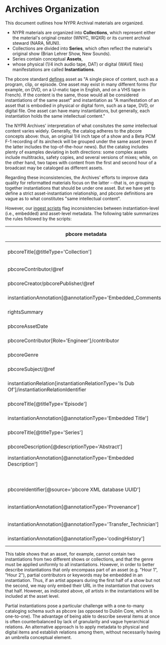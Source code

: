 # Archives Organization #

This document outlines how NYPR Archival materials are organized.

* NYPR materials are organized into **Collections**, which represent either the material's original creator (WNYC, WQXR) or its current archival steward (NARA, MUNI).
* Collections are divided into **Series**, which often reflect the material's original show (Brian Lehrer Show, New Sounds). 
* Series contain conceptual **Assets**, 
* whose physical (1/4 inch audio tape, DAT) or digital (WAVE files) manifestations are called **Instantiations**.

The pbcore standard [defines](https://pbcore.org/glossary) asset as "A single piece of content, such as a program, clip, or episode. One asset may exist in many different forms (for example, on DVD, on a U-matic tape in English, and on a VHS tape in French). If the content is the same, those would all be considered instantiations of the same asset" and instantiation as "A manifestation of an asset that is embodied in physical or digital form, such as a tape, DVD, or digital file. One asset can have many instantiations, but generally, each instantiation holds the same intellectual content." 

The NYPR Archives' interpretation of what consitutes the *same* intellectual content varies widely. Generally, the catalog adheres to the pbcore concepts above: thus, an original 1/4 inch tape of a show and a Beta PCM F-1 recording of its aircheck will be grouped under the same asset (even if the latter includes the top-of-the-hour news). But the catalog includes plenty of examples deviating in both directions: some complex assets include multitracks, safety copies, and several versions of mixes; while, on the other hand, two tapes with content from the first and second hour of a broadcast may be cataloged as different assets.

Regarding these inconsistencies, the Archives' efforts to improve data quality for reformatted materials focus on the latter --that is, on grouping together instantiations that should be under one asset. But we have yet to define a strict asset-instantiation relationship, and pbcore definitions are vague as to what constitutes "same intellectual content".

However, our [ingest scripts](https://github.com/MarcosSueiro/nypr-archives-ingest-scripts) flag inconsistencies between instantiation-level (i.e., embedded) and asset-level metadata. The following table summarizes the rules followed by the scripts:

pbcore metadata | Relationship | Embedded MD | Notes
--------------- | ------------ | ----------- | -----
pbcoreTitle[@titleType='Collection'] | MUST MATCH | Archival Location (IARL) | Including country, e.g. "US, WNYC"
pbcoreContributor/@ref | MUST INCLUDE | Artists (IART) | As URL, e.g. https://id.loc.gov/authorities/names/n50080187
pbcoreCreator/pbcorePublisher/@ref | MUST INCLUDE | Commissioned by (ICMS) | As URL, e.g. https://id.loc.gov/authorities/names/n50080187
instantiationAnnotation[@annotationType='Embedded_Comments'] | MUST MATCH | Comments (ICMT)
rightsSummary | MUST MATCH | Copyright (ICOP)
pbcoreAssetDate | MUST INCLUDE | Create Date (ICRD)
pbcoreContributor[Role='Engineer']/contributor | MUST INCLUDE | Engineer (IENG)
pbcoreGenre | MUST MATCH | Genre (IGNR)
pbcoreSubject/@ref | MUST INCLUDE | Keywords (IKEY)
instantiationRelation[instantiationRelationType='Is Dub Of']/instantiationRelationIdentifier | MUST MATCH | Original Medium (IMED)
pbcoreTitle[@titleType='Episode'] | MUST MATCH | Title (INAM) | For full-length instantiations
instantiationAnnotation[@annotationType='Embedded Title'] | MUST MATCH | Title (INAM) | For partial instantiations
pbcoreTitle[@titleType='Series'] | MUST MATCH | Product (IPRD)
pbcoreDescription[@descriptionType='Abstract'] | MUST MATCH | Subject (ISBJ) | For full-length instantiations
instantiationAnnotation[@annotationType='Embedded Description'] | MUST MATCH | Subject (ISBJ) | For partial instantiations
 || not captured | Software (ISFT)
pbcoreIdentifier[@source='pbcore XML database UUID'] | MUST MATCH | Source (ISRC)
instantiationAnnotation[@annotationType='Provenance'] | MUST MATCH | Source reference (ISRF)
instantiationAnnotation[@annotationType='Transfer_Technician'] | MUST MATCH | Technician (ITCH)
instantiationAnnotation[@annotationType='codingHistory'] | MUST MATCH | CodingHistory | Parsed additionally by step and parameter

This table shows that an asset, for example, cannot contain two instantiations from two different shows or collections, and that the genre must be applied uniformly to all instantiations. However, in order to better describe instantiations that only encompass part of an asset (e.g. "Hour 1", "Hour 2"), partial contributors or keywords may be embedded in an instantiation. Thus, if an artist appears during the first half of a show but not the second, we may only embed their URL in the instantiation that covers that half. However, as indicated above, *all* artists in the instantiations will be included at the asset level.

Partial instantiations pose a particular challenge with a one-to-many cataloging schema such as pbcore (as opposed to Dublin Core, which is one-to-one). The advantage of being able to describe several items at once is often counterbalanced by lack of granularity and vague hyerarchical relations. An alternative approach is to apply metadata to physical and digital items and establish relations among them, without necessarily having an umbrella conceptual element.
